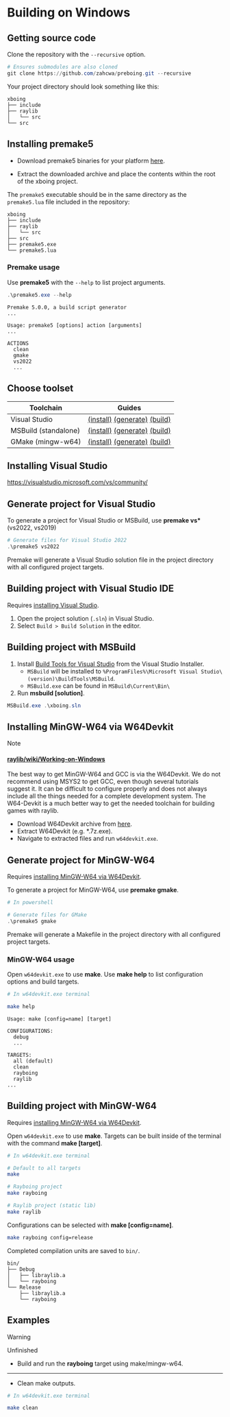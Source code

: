 # Building on Windows

## Getting source code
Clone the repository with the `--recursive` option.
```powershell
# Ensures submodules are also cloned
git clone https://github.com/zahcwa/preboing.git --recursive
```
Your project directory should look something like this:
```
xboing
├── include
├── raylib
│   └── src
└── src
```

## Installing premake5
* Download premake5 binaries for your platform [here](https://premake.github.io/download).

* Extract the downloaded archive and place the contents within the root of the xboing project.

The `premake5` executable should be in the same directory as the `premake5.lua` file included in the repository:

```
xboing
├── include
├── raylib
│   └── src
├── src
├── premake5.exe
└── premake5.lua
```

### Premake usage
Use **premake5** with the `--help` to list project arguments.
```powershell
.\premake5.exe --help
```
```
Premake 5.0.0, a build script generator
...

Usage: premake5 [options] action [arguments]
...

ACTIONS
  clean
  gmake
  vs2022
  ...
```

## Choose toolset
| **Toolchain** | **Guides** |
| --- | --- |
| Visual Studio | [(install)](#installing-visual-studio) [(generate)](#generate-project-for-visual-studio) [(build)](#building-project-with-visual-studio-ide) |
| MSBuild (standalone) | [(install)](#installing-msbuild) [(generate)](#generate-project-for-visual-studio) [(build)](#building-project-with-msbuild) |
| GMake (mingw-w64) | [(install)](#installing-mingw-w64-via-w64devkit) [(generate)](#generate-project-for-mingw-w64) [(build)](#building-project-with-mingw-w64) |

## Installing Visual Studio
https://visualstudio.microsoft.com/vs/community/

## Generate project for Visual Studio
To generate a project for Visual Studio or MSBuild, use **premake vs\*** (vs2022, vs2019)
```powershell
# Generate files for Visual Studio 2022
.\premake5 vs2022
```
Premake will generate a Visual Studio solution file in the project directory with all configured project targets.

## Building project with Visual Studio IDE
Requires [installing Visual Studio](#installing-visual-studio).
1. Open the project solution (`.sln`) in Visual Studio.
2. Select `Build > Build Solution` in the editor.

## Building project with MSBuild
1. Install [Build Tools for Visual Studio](https://visualstudio.microsoft.com/downloads/?q=build+tools#build-tools-for-visual-studio-2022) from the Visual Studio Installer.
    * `MSBuild` will be installed to  `%ProgramFiles%\Microsoft Visual Studio\(version)\BuildTools\MSBuild`.
    * `MSBuild.exe` can be found in `MSBuild\Current\Bin\`
3. Run **msbuild [solution]**.
```powershell
MSBuild.exe .\xboing.sln
```

## Installing MinGW-W64 via W64Devkit
> [!NOTE]
> #### [raylib/wiki/Working-on-Windows](https://github.com/raysan5/raylib/wiki/Working-on-Windows)
> The best way to get MinGW-W64 and GCC is via the W64Devkit.
> We do not recommend using MSYS2 to get GCC, even though several tutorials suggest it. It can be difficult to configure properly and does not always include all the things needed for a complete development system. The W64-Devkit is a much better way to get the needed toolchain for building games with raylib.

* Download W64Devkit archive from [here](https://github.com/skeeto/w64devkit/releases).
* Extract W64Devkit (e.g. *.7z.exe).
* Navigate to extracted files and run `w64devkit.exe`.

## Generate project for MinGW-W64
Requires [installing MinGW-W64 via W64Devkit](#installing-mingw-w64-via-w64devkit).

To generate a project for MinGW-W64, use **premake gmake**.
```powershell
# In powershell

# Generate files for GMake
.\premake5 gmake
```
Premake will generate a Makefile in the project directory with all configured project targets.

### MinGW-W64 usage

Open `w64devkit.exe` to use **make**. Use **make help** to list configuration options and build targets.
```sh
# In w64devkit.exe terminal

make help
```
```
Usage: make [config=name] [target]

CONFIGURATIONS:
  debug
  ...

TARGETS:
  all (default)
  clean
  rayboing
  raylib
...
```

## Building project with MinGW-W64
Requires [installing MinGW-W64 via W64Devkit](#installing-mingw-w64-via-w64devkit).

Open `w64devkit.exe` to use **make**. Targets can be built inside of the terminal with the command **make [target]**.
```sh
# In w64devkit.exe terminal

# Default to all targets
make

# Rayboing project
make rayboing

# Raylib project (static lib)
make raylib
```

Configurations can be selected with **make [config=name]**.
```sh
make rayboing config=release
```

Completed compilation units are saved to `bin/`.
```
bin/
├── Debug
│   ├── libraylib.a
│   └── rayboing
└── Release
    ├── libraylib.a
    └── rayboing
```

## Examples

> [!WARNING]
> Unfinished

* Build and run the **rayboing** target using make/mingw-w64.
---
* Clean make outputs.
```sh
# In w64devkit.exe terminal

make clean
```
